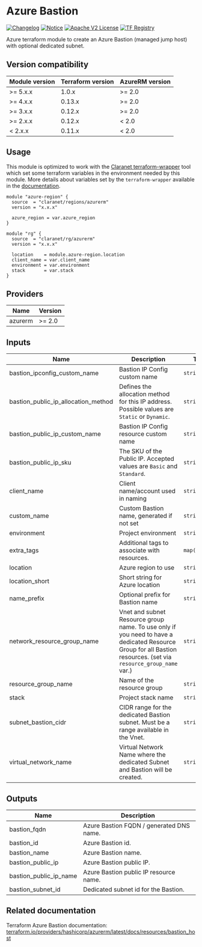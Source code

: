 # Azure Bastion
[![Changelog](https://img.shields.io/badge/changelog-release-green.svg)](CHANGELOG.md) [![Notice](https://img.shields.io/badge/notice-copyright-yellow.svg)](NOTICE) [![Apache V2 License](https://img.shields.io/badge/license-Apache%20V2-orange.svg)](LICENSE) [![TF Registry](https://img.shields.io/badge/terraform-registry-blue.svg)](https://registry.terraform.io/modules/claranet/bastion/azurerm/)

Azure terraform module to create an Azure Bastion (managed jump host) with optional dedicated subnet.

## Version compatibility

| Module version | Terraform version | AzureRM version |
| -------------- | ----------------- | --------------- |
| >= 5.x.x       | 1.0.x             | >= 2.0          |
| >= 4.x.x       | 0.13.x            | >= 2.0          |
| >= 3.x.x       | 0.12.x            | >= 2.0          |
| >= 2.x.x       | 0.12.x            | < 2.0           |
| <  2.x.x       | 0.11.x            | < 2.0           |

## Usage

This module is optimized to work with the [Claranet terraform-wrapper](https://github.com/claranet/terraform-wrapper) tool
which set some terraform variables in the environment needed by this module.
More details about variables set by the `terraform-wrapper` available in the [documentation](https://github.com/claranet/terraform-wrapper#environment).

```hcl
module "azure-region" {
  source  = "claranet/regions/azurerm"
  version = "x.x.x"

  azure_region = var.azure_region
}

module "rg" {
  source  = "claranet/rg/azurerm"
  version = "x.x.x"

  location    = module.azure-region.location
  client_name = var.client_name
  environment = var.environment
  stack       = var.stack
}
```

## Providers

| Name    | Version |
| ------- | ------- |
| azurerm | >= 2.0  |

## Inputs

| Name                                    | Description                                                                                                                                                     | Type          | Default      | Required |
| --------------------------------------- | --------------------------------------------------------------------------------------------------------------------------------------------------------------- | ------------- | ------------ | :------: |
| bastion\_ipconfig\_custom\_name         | Bastion IP Config custom name                                                                                                                                   | `string`      | `""`         |    no    |
| bastion\_public\_ip\_allocation\_method | Defines the allocation method for this IP address. Possible values are `Static` or `Dynamic`.                                                                   | `string`      | `"Dynamic"`  |    no    |
| bastion\_public\_ip\_custom\_name       | Bastion IP Config resource custom name                                                                                                                          | `string`      | `""`         |    no    |
| bastion\_public\_ip\_sku                | The SKU of the Public IP. Accepted values are `Basic` and `Standard`.                                                                                           | `string`      | `"Standard"` |    no    |
| client\_name                            | Client name/account used in naming                                                                                                                              | `string`      | n/a          |   yes    |
| custom\_name                            | Custom Bastion name, generated if not set                                                                                                                       | `string`      | `""`         |    no    |
| environment                             | Project environment                                                                                                                                             | `string`      | n/a          |   yes    |
| extra\_tags                             | Additional tags to associate with resources.                                                                                                                    | `map(string)` | `{}`         |    no    |
| location                                | Azure region to use                                                                                                                                             | `string`      | n/a          |   yes    |
| location\_short                         | Short string for Azure location                                                                                                                                 | `string`      | n/a          |   yes    |
| name\_prefix                            | Optional prefix for Bastion name                                                                                                                                | `string`      | `""`         |    no    |
| network\_resource\_group\_name          | Vnet and subnet Resource group name. To use only if you need to have a dedicated Resource Group for all Bastion resources. (set via `resource_group_name` var.) | `string`      | `""`         |    no    |
| resource\_group\_name                   | Name of the resource group                                                                                                                                      | `string`      | n/a          |   yes    |
| stack                                   | Project stack name                                                                                                                                              | `string`      | n/a          |   yes    |
| subnet\_bastion\_cidr                   | CIDR range for the dedicated Bastion subnet. Must be a range available in the Vnet.                                                                             | `string`      | n/a          |   yes    |
| virtual\_network\_name                  | Virtual Network Name where the dedicated Subnet and Bastion will be created.                                                                                    | `string`      | n/a          |   yes    |

## Outputs

| Name                      | Description                              |
| ------------------------- | ---------------------------------------- |
| bastion\_fqdn             | Azure Bastion FQDN / generated DNS name. |
| bastion\_id               | Azure Bastion id.                        |
| bastion\_name             | Azure Bastion name.                      |
| bastion\_public\_ip       | Azure Bastion public IP.                 |
| bastion\_public\_ip\_name | Azure Bastion public IP resource name.   |
| bastion\_subnet\_id       | Dedicated subnet id for the Bastion.     |

## Related documentation

Terraform Azure Bastion documentation: [terraform.io/providers/hashicorp/azurerm/latest/docs/resources/bastion_host](https://registry.terraform.io/providers/hashicorp/azurerm/latest/docs/resources/bastion_host)
